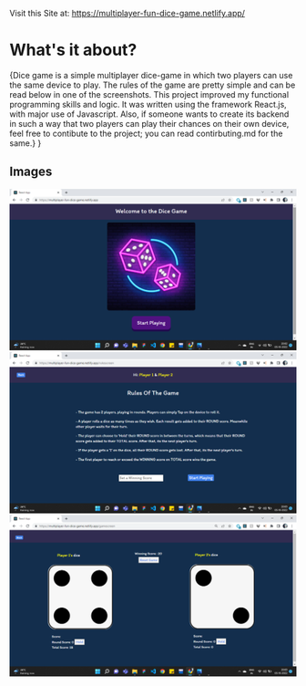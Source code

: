 Visit this Site at: https://multiplayer-fun-dice-game.netlify.app/

# What's it about?

{Dice game is a simple multiplayer dice-game in which two players can use the same device to play. The rules of the game are pretty simple and can be read below in one of the screenshots. This project improved my functional programming skills and logic. It was written using the framework React.js, with major use of Javascript. 
Also, if someone wants to create its backend in such a way that two players can play their chances on their own device, feel free to contibute to the project; you can read contirbuting.md for the same.}
}

## Images
![](screenshots/Screenshot%20(721).png)
![](screenshots/Screenshot%20(722).png)
![](screenshots/Screenshot%20(723).png)


